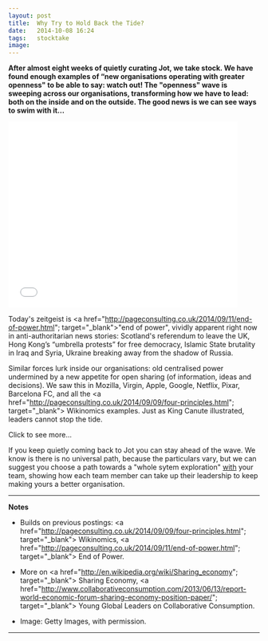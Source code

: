 ```yaml
---
layout: post
title:  Why Try to Hold Back the Tide?
date:   2014-10-08 16:24
tags: 	stocktake
image:
---
```


**After almost eight weeks of quietly curating Jot, we take stock. We have found enough examples of “new organisations operating with greater openness" to be able to say: watch out! The "openness" wave is sweeping across our organisations, transforming how we have to lead: both on the inside and on the outside. The good news is we can see ways to swim with it...**

<div class="getty embed image" style="background-color:#fff;display:inline-block;font-family:'Helvetica Neue',Arial,sans-serif;color:#a7a7a7;font-size:11px;width:100%;max-width:459px;"><div style="overflow:hidden;position:relative;height:0;padding:81.263617% 0 0 0;width:100%;"><iframe src="//embed.gettyimages.com/embed/170455952?et=ZjKh0yC1SalTLBlaK8WvXg&flyout=off&sig=WLgDeklDjO527xqUO62D5brUqy80PCTOjtgAqS-jT2Y=" width="459" height="373" scrolling="no" frameborder="0" style="display:inline-block;position:absolute;top:0;left:0;width:100%;height:100%;"></iframe></div><p style="margin:0;"></p><div style="padding:0;margin:0 0 0 10px;text-align:left;"><a href="http://www.gettyimages.com/detail/170455952" target="_blank" style="color:#a7a7a7;text-decoration:none;font-weight:normal !important;border:none;display:inline-block;"></a><a href="http://www.gettyimages.com" target="_blank" style="color:#a7a7a7;text-decoration:none;font-weight:normal !important;border:none;display:inline-block;"></a></div></div>

Today's zeitgeist is <a href="http://pageconsulting.co.uk/2014/09/11/end-of-power.html"; target="_blank">"end of power"</a>, vividly apparent right now in anti-authoritarian news stories: Scotland's referendum to leave the UK, Hong Kong’s “umbrella protests” for free democracy, Islamic State brutality in Iraq and Syria, Ukraine breaking away from the shadow of Russia. 

Similar forces lurk inside our organisations: old centralised power undermined by a new appetite for open sharing (of information, ideas and decisions). We saw this in Mozilla, Virgin, Apple, Google, Netflix, Pixar, Barcelona FC, and all the <a href="http://pageconsulting.co.uk/2014/09/09/four-principles.html"; target="_blank"> Wikinomics</a> examples. Just as King Canute illustrated, leaders cannot stop the tide. 

<div id="restOfArticle" style="display:none">
If you want to say “twas ever thus since the dawn of time”, or to argue the wealthiest 1% are taking power back, we point you to a new certainty taking hold that sharing decisions is faster and more efficient than the old ways of leading. We believe you are seeing a fundamental, once-in-a-lifetime shift here.<br><br>

Outside the organisation is where things are changing fastest. It is as if young people have all just received a message that says “6 billion of us share the same planet and let's wake up because we’ve been messing it up”.  With youthful optimism they start up <a href="http://economyofhours.com/"; target="_blank"> new inspired, technology-enabled and ethically-sourced businesses </a>
(from coffee and juice to flip flops and van hire) and this young group buy their stuff, as far as they can, in the new sharing economy, while the so-called market leaders (Tesco, Coca Cola etc) try with mixed results to win them back. The giants fail to realise they have lost the hearts of their next generation, forever.<br><br>

Inside the company it is easy enough to keep things steady but dull: be a leader who just says the usual daft things to the astounded silence of your people as you burn your credibility, and sack the ones who fail to deliver. But if you want to be part of the future, be the rarer leader who opens up a noisier, messier and more creative brilliance. Have your HR department redefine the talents to invest in, and make sure “open” and “collaborative” are top of the shopping list.<br><br> 

Then you can enjoy the dictators toppling.<br><br>

</div>
<a onclick="showMoreOrLess(this,'restOfArticle');">Click to see more...</a>

If you keep quietly coming back to Jot you can stay ahead of the wave. We know is there is no universal path, because the particulars vary, but we can suggest you choose a path towards a "whole sytem exploration" <u>with</u> your team, showing how each team member can take up their leadership to keep making yours a better organisation.  
__________________
<b>Notes</b>

* Builds on previous postings: <a href="http://pageconsulting.co.uk/2014/09/09/four-principles.html"; target="_blank"> Wikinomics</a>, <a href="http://pageconsulting.co.uk/2014/09/11/end-of-power.html"; target="_blank"> End of Power</a>. 
* More on <a href="http://en.wikipedia.org/wiki/Sharing_economy"; target="_blank"> Sharing Economy</a>, <a href="http://www.collaborativeconsumption.com/2013/06/13/report-world-economic-forum-sharing-economy-position-paper/"; target="_blank"> Young Global Leaders on Collaborative Consumption</a>. 

* Image: Getty Images, with permission.

__________________
